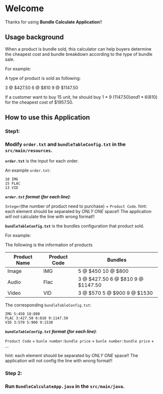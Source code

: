 # Welcome

Thanks for using **Bundle Calculate Application**!!
## Usage background
When a product is bundle sold, this calculator can help buyers determine the cheapest cost and bundle breakdown according to the type of bundle sale.

For example:

A type of product is sold as following:

3 @ $427.50 6 @ $810 9 @ $1147.50

If a customer want to buy 15 unit, he should buy 1 * 9 ($1147.50) and 1 * 6 ($810) for the cheapest cost of $1957.50.

## How to use this Application

### Step1:

### Modify `order.txt` and `bundleTableConfig.txt` in the `src/main/resources`.

**`order.txt`** is the input for each order.

An example `order.txt`:
```
10 IMG
15 FLAC
13 VID
```
***`order.txt` format (for each line)***:

`Integer`(the number of product need to purchase) + `Product Code`.
hint: each element should be separated by *ONLY ONE* space!! The application *will not* calculate the line with wrong format!!

**`bundleTableConfig.txt`** is the bundles configuration that product sold.

For example:

The following is the information of products 

Product Name | Product Code | Bundles
----------------- | ----------- | -------
Image | IMG | 5 @ $450 10 @ $800
Audio | Flac | 3 @ $427.50 6 @ $810 9 @ $1147.50
Video | VID | 3 @ $570 5 @ $900 9 @ $1530

The corresponding `bundleTableConfig.txt`:
```
IMG 5:450 10:800
FLAC 3:427.50 6:810 9:1147.50
VID 3:570 5:900 9:1530
```

***`bundleTableConfig.txt` format (for each line)***:

`Product Code` + `bunle number:bundle price` + `bunle number:bundle price` + ...

hint: each element should be separated by *ONLY ONE* space!! The application will not config the line with wrong format!!

### Step 2:
### Run `BundleCalculateApp.java` in the `src/main/java`.
